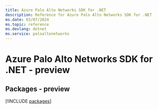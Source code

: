 ```yaml
---
title: Azure Palo Alto Networks SDK for .NET
description: Reference for Azure Palo Alto Networks SDK for .NET
ms.date: 03/07/2024
ms.topic: reference
ms.devlang: dotnet
ms.service: paloaltonetworks
---
```

# Azure Palo Alto Networks SDK for .NET - preview
## Packages - preview
[!INCLUDE [packages](palo-alto-networks-index.md)]